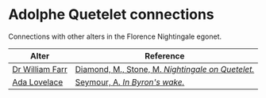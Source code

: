 # Adolphe Quetelet connections
Connections with other alters in the Florence Nightingale egonet.

| Alter  | Reference|
| ------------- |------------- |
| [Dr William Farr](https://github.com/altealo/FNTest/blob/master/AltersReferences/WilliamFarr.md)  |[Diamond, M., Stone, M. *Nightingale on Quetelet.*](https://www.jstor.org/stable/2982160?seq=1)|
| [Ada Lovelace](https://github.com/altealo/FNTest/blob/master/AltersReferences/AdaLovelace.md)  |[Seymour, A. *In Byron's wake.*](https://books.google.co.uk/books?id=y3ntCgAAQBAJ&pg=PT281&lpg=PT281&dq=ada+lovelace+adolphe+quetelet&source=bl&ots=iUVahHSHb9&sig=ACfU3U1gmaT2xWYNKWE5PqOoZaqOGG1phg&hl=en&sa=X&ved=2ahUKEwiAu8yPv_vjAhWhQUEAHeNdCusQ6AEwDXoECAoQAQ#v=onepage&q=ada%20lovelace%20adolphe%20quetelet&f=false)|
